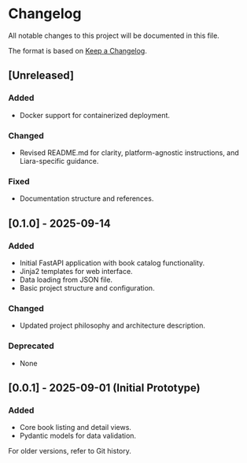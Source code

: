 # Changelog

All notable changes to this project will be documented in this file.

The format is based on [Keep a Changelog](https://keepachangelog.com/en/1.0.0/).

## [Unreleased]

### Added
- Docker support for containerized deployment.

### Changed
- Revised README.md for clarity, platform-agnostic instructions, and Liara-specific guidance.

### Fixed
- Documentation structure and references.

## [0.1.0] - 2025-09-14

### Added
- Initial FastAPI application with book catalog functionality.
- Jinja2 templates for web interface.
- Data loading from JSON file.
- Basic project structure and configuration.

### Changed
- Updated project philosophy and architecture description.

### Deprecated
- None

## [0.0.1] - 2025-09-01 (Initial Prototype)

### Added
- Core book listing and detail views.
- Pydantic models for data validation.

For older versions, refer to Git history.